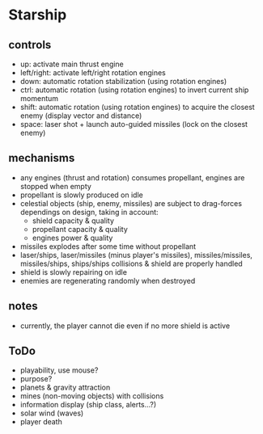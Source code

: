 # Starship

## controls

- up: activate main thrust engine
- left/right: activate left/right rotation engines
- down: automatic rotation stabilization (using rotation engines)
- ctrl: automatic rotation (using rotation engines) to invert current ship momentum
- shift: automatic rotation (using rotation engines) to acquire the closest enemy (display vector and distance)
- space: laser shot + launch auto-guided missiles (lock on the closest enemy)

## mechanisms

- any engines (thrust and rotation) consumes propellant, engines are stopped when empty
- propellant is slowly produced on idle
- celestial objects (ship, enemy, missiles) are subject to drag-forces dependings on design, taking in account:
	- shield capacity & quality
	- propellant capacity & quality
	- engines power & quality
- missiles explodes after some time without propellant
- laser/ships, laser/missiles (minus player's missiles), missiles/missiles, missiles/ships, ships/ships collisions & shield are properly handled
- shield is slowly repairing on idle
- enemies are regenerating randomly when destroyed

## notes

- currently, the player cannot die even if no more shield is active

## ToDo

- playability, use mouse?
- purpose?
- planets & gravity attraction
- mines (non-moving objects) with collisions
- information display (ship class, alerts...?)
- solar wind (waves)
- player death
